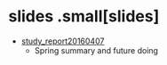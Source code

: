 # slides .small[slides]
- [study_report20160407](http://ace12358.github.io/slides/?study_reports20160407.md)
    - Spring summary and future doing
